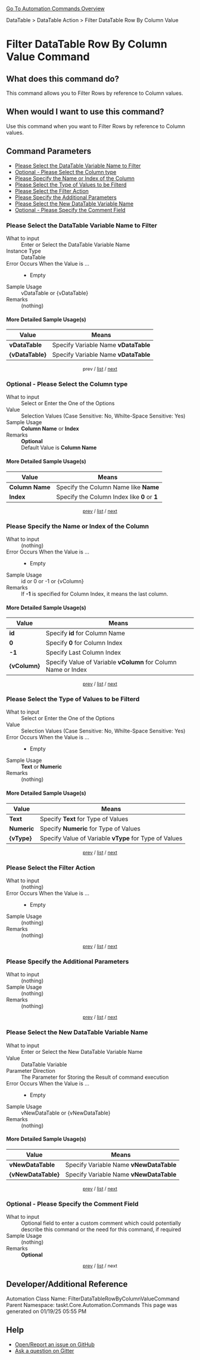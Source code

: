 <!--TITLE: Filter DataTable Row By Column Value Command -->
<!-- SUBTITLE: a command in the DataTable group. -->
[Go To Automation Commands Overview](/automation-commands.md)


DataTable &gt; DataTable Action &gt; Filter DataTable Row By Column Value


# Filter DataTable Row By Column Value Command


## What does this command do?
This command allows you to Filter Rows by reference to Column values.


## When would I want to use this command?
Use this command when you want to Filter Rows by reference to Column values.


<a id="param_list"></a>
## Command Parameters
- [Please Select the DataTable Variable Name to Filter](#param_0)
- [Optional - Please Select the Column type](#param_1)
- [Please Specify the Name or Index of the Column](#param_2)
- [Please Select the Type of Values to be Filterd](#param_3)
- [Please Select the Filter Action](#param_4)
- [Please Specify the Additional Parameters](#param_5)
- [Please Select the New DataTable Variable Name](#param_6)
- [Optional - Please Specify the Comment Field](#param_7)


<a id="param_0"></a>
### Please Select the DataTable Variable Name to Filter


<dl>
<dt>What to input</dt><dd>Enter or Select the DataTable Variable Name</dd>
<dt>Instance Type</dt><dd>DataTable</dd>
<dt>Error Occurs When the Value is ...</dt><dd><ul>
<li>Empty</li>
</ul></dd>
<dt>Sample Usage</dt><dd>vDataTable or {vDataTable}</dd>
<dt>Remarks</dt><dd>(nothing)</dd>
</dl>




#### More Detailed Sample Usage(s)
| Value | Means |
|---|---|
| <strong>vDataTable</strong> | Specify Variable Name **vDataTable** |
| <strong>{vDataTable}</strong> | Specify Variable Name **vDataTable** |


<div style="font-size: 90%; text-align: center">


prev / [list](#param_list) / [next](#param_1)


</div>


<a id="param_1"></a>
### Optional - Please Select the Column type


<dl>
<dt>What to input</dt><dd>Select or Enter the One of the Options</dd>
<dt>Value</dt><dd>Selection Values (Case Sensitive: No, Whilte-Space Sensitive: Yes)</dd>
<dt>Sample Usage</dt><dd><strong>Column Name</strong> or  <strong>Index</strong></dd>
<dt>Remarks</dt><dd><strong>Optional</strong><br>Default Value is <strong>Column Name</strong></dd>
</dl>




#### More Detailed Sample Usage(s)
| Value | Means |
|---|---|
| <strong>Column Name</strong> | Specify the Column Name like **Name** |
| <strong>Index</strong> | Specify the Column Index like **0** or **1** |


<div style="font-size: 90%; text-align: center">


[prev](#param_1) / [list](#param_list) / [next](#param_2)


</div>


<a id="param_2"></a>
### Please Specify the Name or Index of the Column


<dl>
<dt>What to input</dt><dd>(nothing)</dd>
<dt>Error Occurs When the Value is ...</dt><dd><ul>
<li>Empty</li>
</ul></dd>
<dt>Sample Usage</dt><dd>id or 0 or -1 or {vColumn}</dd>
<dt>Remarks</dt><dd>If <strong>-1</strong> is specified for Column Index, it means the last column.</dd>
</dl>




#### More Detailed Sample Usage(s)
| Value | Means |
|---|---|
| <strong>id</strong> | Specify **id** for Column Name |
| <strong>0</strong> | Specify **0** for Column Index |
| <strong>-1</strong> | Specify Last Column Index |
| <strong>{vColumn}</strong> | Specify Value of Variable **vColumn** for Column Name or Index |


<div style="font-size: 90%; text-align: center">


[prev](#param_2) / [list](#param_list) / [next](#param_3)


</div>


<a id="param_3"></a>
### Please Select the Type of Values to be Filterd


<dl>
<dt>What to input</dt><dd>Select or Enter the One of the Options</dd>
<dt>Value</dt><dd>Selection Values (Case Sensitive: No, Whilte-Space Sensitive: Yes)</dd>
<dt>Error Occurs When the Value is ...</dt><dd><ul>
<li>Empty</li>
</ul></dd>
<dt>Sample Usage</dt><dd><strong>Text</strong> or  <strong>Numeric</strong></dd>
<dt>Remarks</dt><dd>(nothing)</dd>
</dl>




#### More Detailed Sample Usage(s)
| Value | Means |
|---|---|
| <strong>Text</strong> | Specify **Text** for Type of Values |
| <strong>Numeric</strong> | Specify **Numeric** for Type of Values |
| <strong>{vType}</strong> | Specify Value of Variable **vType** for Type of Values |


<div style="font-size: 90%; text-align: center">


[prev](#param_3) / [list](#param_list) / [next](#param_4)


</div>


<a id="param_4"></a>
### Please Select the Filter Action


<dl>
<dt>What to input</dt><dd>(nothing)</dd>
<dt>Error Occurs When the Value is ...</dt><dd><ul>
<li>Empty</li>
</ul></dd>
<dt>Sample Usage</dt><dd>(nothing)</dd>
<dt>Remarks</dt><dd>(nothing)</dd>
</dl>




<div style="font-size: 90%; text-align: center">


[prev](#param_4) / [list](#param_list) / [next](#param_5)


</div>


<a id="param_5"></a>
### Please Specify the Additional Parameters


<dl>
<dt>What to input</dt><dd>(nothing)</dd>
<dt>Sample Usage</dt><dd>(nothing)</dd>
<dt>Remarks</dt><dd>(nothing)</dd>
</dl>




<div style="font-size: 90%; text-align: center">


[prev](#param_5) / [list](#param_list) / [next](#param_6)


</div>


<a id="param_6"></a>
### Please Select the New DataTable Variable Name


<dl>
<dt>What to input</dt><dd>Enter or Select the New DataTable Variable Name</dd>
<dt>Value</dt><dd>DataTable Variable</dd>
<dt>Parameter Direction</dt><dd>The Parameter for Storing the Result of command execution</dd>
<dt>Error Occurs When the Value is ...</dt><dd><ul>
<li>Empty</li>
</ul></dd>
<dt>Sample Usage</dt><dd>vNewDataTable or {vNewDataTable}</dd>
<dt>Remarks</dt><dd>(nothing)</dd>
</dl>




#### More Detailed Sample Usage(s)
| Value | Means |
|---|---|
| <strong>vNewDataTable</strong> | Specify Variable Name **vNewDataTable** |
| <strong>{vNewDataTable}</strong> | Specify Variable Name **vNewDataTable** |


<div style="font-size: 90%; text-align: center">


[prev](#param_6) / [list](#param_list) / [next](#param_7)


</div>


<a id="param_7"></a>
### Optional - Please Specify the Comment Field


<dl>
<dt>What to input</dt><dd>Optional field to enter a custom comment which could potentially describe this command or the need for this command, if required</dd>
<dt>Sample Usage</dt><dd>(nothing)</dd>
<dt>Remarks</dt><dd><strong>Optional</strong><br></dd>
</dl>




<div style="font-size: 90%; text-align: center">


[prev](#param_7) / [list](#param_list) / next


</div>


## Developer/Additional Reference
Automation Class Name: FilterDataTableRowByColumnValueCommand
Parent Namespace: taskt.Core.Automation.Commands
This page was generated on 01/19/25 05:55 PM


## Help
- [Open/Report an issue on GitHub](https://github.com/rcktrncn/taskt/issues/new)
- [Ask a question on Gitter](https://gitter.im/taskt-rpa/Lobby)

